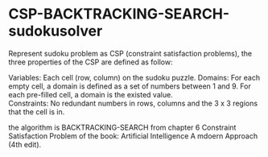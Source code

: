 # CSP-BACKTRACKING-SEARCH-sudokusolver

Represent sudoku problem as CSP (constraint satisfaction problems), the three properties of the CSP are defined as follow:

Variables: Each cell (row, column) on the sudoku puzzle.
Domains: For each empty cell, a domain is defined as a set of numbers between 1 and 9.
         For each pre-filled cell, a domain is the existed value.  
Constraints: No redundant numbers in rows, columns and the 3 x 3 regions that the cell is in.

the algorithm is BACKTRACKING-SEARCH from chapter 6 Constraint Satisfaction Problem of the book: Artificial Intelligence A mdoern Approach (4th edit).

